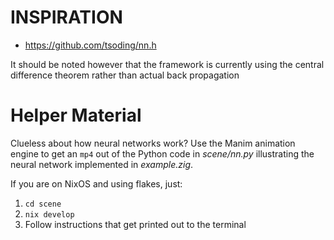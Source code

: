# INSPIRATION
- https://github.com/tsoding/nn.h

It should be noted however that the framework is currently using the central difference theorem rather than actual back propagation

# Helper Material

Clueless about how neural networks work? Use the Manim animation engine to get an `mp4` out of the Python code in *scene/nn.py* illustrating the neural network implemented in *example.zig*.

If you are on NixOS and using flakes, just:
1. `cd scene`
2. `nix develop`
3. Follow instructions that get printed out to the terminal
